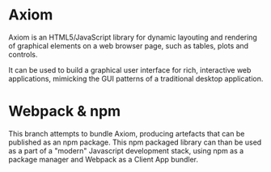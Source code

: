 Axiom
=====
Axiom is an HTML5/JavaScript library for dynamic layouting and rendering of graphical elements on a web browser page, such as tables, plots and controls.

It can be used to build a graphical user interface for rich, interactive web applications,
mimicking the GUI patterns of a traditional desktop application.

Webpack & npm
=============
This branch attempts to bundle Axiom, producing artefacts that can be published as an npm package. This npm packaged library can than be used as a part of a "modern" Javascript development stack, using npm as a package manager and Webpack as a Client App bundler.